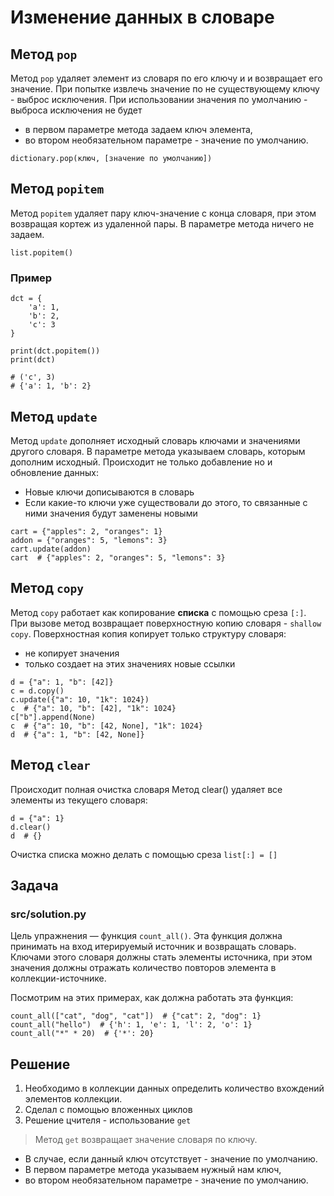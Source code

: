 # Изменение данных в словаре

## Метод `pop`

Метод `pop` удаляет элемент из словаря по его ключу и и возвращает его значение.
При попытке извлечь значение по не существующему ключу - выброс исключения.
При использовании значения по умолчанию - выброса исключения не будет

- в первом параметре метода задаем ключ элемента,
- во втором необязательном параметре - значение по умолчанию.

```
dictionary.pop(ключ, [значение по умолчанию])
```

## Метод `popitem`

Метод `popitem` удаляет пару ключ-значение с конца словаря, при этом возвращая кортеж из удаленной пары. В параметре метода ничего не задаем.

```
list.popitem()
```

### Пример

```
dct = {
	'a': 1,
	'b': 2,
	'c': 3
}

print(dct.popitem())
print(dct)

# ('c', 3)
# {'a': 1, 'b': 2}
```

## Метод `update`

Метод `update` дополняет исходный словарь ключами и значениями другого словаря. В параметре метода указываем словарь, которым дополним исходный.
Происходит не только добавление но и обновление данных:

- Новые ключи дописываются в словарь
- Если какие-то ключи уже существовали до этого, то связанные с ними значения будут заменены новыми

```
cart = {"apples": 2, "oranges": 1}
addon = {"oranges": 5, "lemons": 3}
cart.update(addon)
cart  # {"apples": 2, "oranges": 5, "lemons": 3}
```

## Метод `copy`

Метод `copy` работает как копирование **списка** с помощью среза `[:]`.
При вызове метод возвращает поверхностную копию словаря - `shallow copy`.
Поверхностная копия копирует только структуру словаря:

- не копирует значения
- только создает на этих значениях новые ссылки

```
d = {"a": 1, "b": [42]}
c = d.copy()
c.update({"a": 10, "1k": 1024})
c  # {"a": 10, "b": [42], "1k": 1024}
c["b"].append(None)
c  # {"a": 10, "b": [42, None], "1k": 1024}
d  # {"a": 1, "b": [42, None]}
```

## Метод `clear`

Происходит полная очистка словаря
Метод clear() удаляет все элементы из текущего словаря:

```
d = {"a": 1}
d.clear()
d  # {}
```

Очистка списка можно делать с помощью среза `list[:] = []`

## Задача

### src/solution.py

Цель упражнения — функция `count_all()`. Эта функция должна принимать на вход итерируемый источник и возвращать словарь. Ключами этого словаря должны стать элементы источника, при этом значения должны отражать количество повторов элемента в коллекции-источнике.

Посмотрим на этих примерах, как должна работать эта функция:

```
count_all(["cat", "dog", "cat"])  # {"cat": 2, "dog": 1}
count_all("hello")  # {'h': 1, 'e': 1, 'l': 2, 'o': 1}
count_all("*" * 20)  # {'*': 20}
```

## Решение

1. Необходимо в коллекции данных определить количество вхождений элементов коллекции.
2. Сделал с помощью вложенных циклов
3. Решение цчителя - использование `get`

> Метод `get` возвращает значение словаря по ключу.

- В случае, если данный ключ отсутствует - значение по умолчанию.
- В первом параметре метода указываем нужный нам ключ,
- во втором необязательном параметре - значение по умолчанию.
